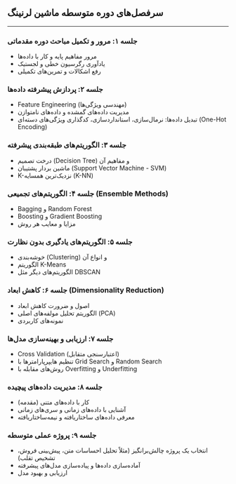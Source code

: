

## سرفصل‌های دوره متوسطه ماشین لرنینگ

---

### جلسه ۱: مرور و تکمیل مباحث دوره مقدماتی

* مرور مفاهیم پایه و کار با داده‌ها
* یادآوری رگرسیون خطی و لجستیک
* رفع اشکالات و تمرین‌های تکمیلی

### جلسه ۲: پردازش پیشرفته داده‌ها

* Feature Engineering (مهندسی ویژگی‌ها)
* مدیریت داده‌های گمشده و داده‌های نامتوازن
* تبدیل داده‌ها: نرمال‌سازی، استانداردسازی، کدگذاری ویژگی‌های دسته‌ای (One-Hot Encoding)

### جلسه ۳: الگوریتم‌های طبقه‌بندی پیشرفته

* درخت تصمیم (Decision Tree) و مفاهیم آن
* ماشین بردار پشتیبان (Support Vector Machine - SVM)
* K-نزدیک‌ترین همسایه (K-NN)

### جلسه ۴: الگوریتم‌های تجمیعی (Ensemble Methods)

* Bagging و Random Forest
* Boosting و Gradient Boosting
* مزایا و معایب هر روش

### جلسه ۵: الگوریتم‌های یادگیری بدون نظارت

* خوشه‌بندی (Clustering) و انواع آن
* الگوریتم K-Means
* الگوریتم‌های دیگر مثل DBSCAN

### جلسه ۶: کاهش ابعاد (Dimensionality Reduction)

* اصول و ضرورت کاهش ابعاد
* الگوریتم تحلیل مولفه‌های اصلی (PCA)
* نمونه‌های کاربردی

### جلسه ۷: ارزیابی و بهینه‌سازی مدل‌ها

* Cross Validation (اعتبارسنجی متقابل)
* تنظیم هایپرپارامترها با Grid Search و Random Search
* روش‌های مقابله با Overfitting و Underfitting

### جلسه ۸: مدیریت داده‌های پیچیده

* کار با داده‌های متنی (مقدمه)
* آشنایی با داده‌های زمانی و سری‌های زمانی
* معرفی داده‌های ساختاریافته و نیمه‌ساختاریافته

### جلسه ۹: پروژه عملی متوسطه

* انتخاب یک پروژه چالش‌برانگیز (مثلاً تحلیل احساسات متن، پیش‌بینی فروش، تشخیص تقلب)
* آماده‌سازی داده‌ها و پیاده‌سازی مدل‌های پیشرفته
* ارزیابی و بهبود مدل


